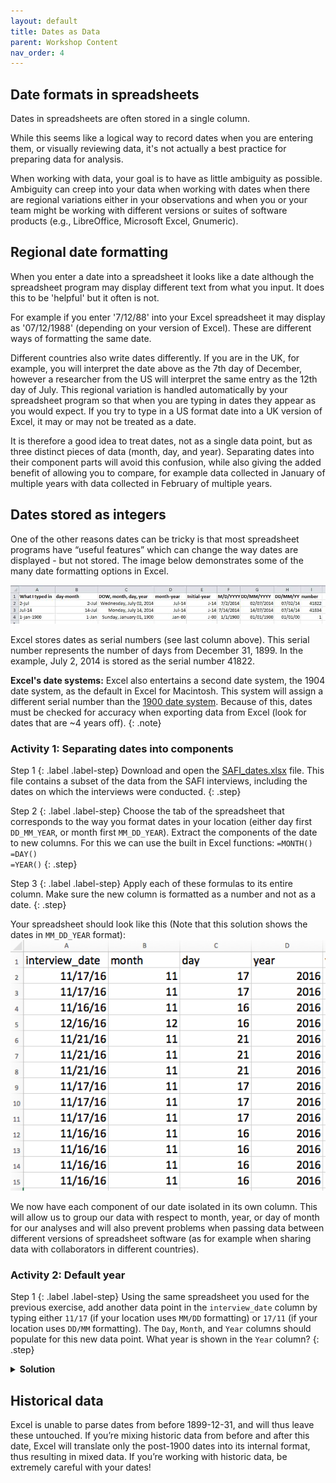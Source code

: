```yaml
---
layout: default
title: Dates as Data
parent: Workshop Content
nav_order: 4
---
```


## Date formats in spreadsheets

Dates in spreadsheets are often stored in a single column. 

While this seems like a logical way to record dates when you are entering them, or visually reviewing data, it's not actually a best practice for preparing data for analysis.

When working with data, your goal is to have as little ambiguity as possible. Ambiguity can creep into your data when working with dates when there are regional variations either in your observations and when you or your team might be working with different versions or suites of software products (e.g., LibreOffice, Microsoft Excel, Gnumeric).

## Regional date formatting

When you enter a date into a spreadsheet it looks like a date although the spreadsheet program may
display different text from what you input. It does this to be 'helpful' but it often is not. 

For example if you enter '7/12/88' into your
Excel spreadsheet it may display as '07/12/1988' (depending on your version of Excel). These
are different ways of formatting the same date.

Different countries also write dates differently. If you are in the UK, for example, you will interpret
the date above as the 7th day of December, however a researcher from the US will interpret the same entry as the 12th day of July. This regional variation is handled automatically by your
spreadsheet program so that when you are typing in dates they appear as you would expect. If you
try to type in a US format date into a UK version of Excel, it may or may not be treated as a
date.

It is therefore a good idea to treat dates, not as a single data point, but as
three distinct pieces of data (month, day, and year). Separating dates into their component parts
will avoid this confusion, while also giving the added benefit of allowing you to compare, for
example data collected in January of multiple years with data collected in February of multiple years.

## Dates stored as integers

One of the other reasons dates can be tricky is that most spreadsheet programs have “useful features” which can change the way dates are displayed - but not stored. The image below demonstrates some of the many date formatting options in Excel. 

![Many formats, many ambiguities](../fig/excel_dates_1.jpg)

Excel stores dates as serial numbers (see last column above). This serial number represents the number of days from December 31, 1899. In the example, July 2, 2014 is stored as the serial number 41822.

**Excel's date systems:** Excel also entertains a second date system, the 1904 date system, as the default in Excel for Macintosh. This system will assign a different serial number than the [1900 date system](https://support.microsoft.com/en-us/help/214330/differences-between-the-1900-and-the-1904-date-system-in-excel). Because of this, dates must be checked for accuracy when exporting data from Excel (look for dates that are ~4 years off).
{: .note}

### Activity 1: Separating dates into components

Step 1
{: .label .label-step}
Download and open the [SAFI_dates.xlsx](https://ndownloader.figshare.com/files/11502827) file. This file contains a subset of the data from the SAFI interviews, including the dates on which the interviews were conducted.
{: .step}

Step 2
{: .label .label-step}
Choose the tab of the spreadsheet that corresponds to the way you format dates in your location (either day first `DD_MM_YEAR`, or month first `MM_DD_YEAR`). Extract the components of the date to new columns. For this we can use the built in Excel functions:
`=MONTH()`    
`=DAY()`  
`=YEAR()`
{: .step}

Step 3
{: .label .label-step}
Apply each of these formulas to its entire column. Make sure the new column is formatted as a number and not as a date.
{: .step}

Your spreadsheet should look like this (Note that this solution shows the dates in `MM_DD_YEAR` format):
![dates exercise 1](../fig/solution_exercise_1_dates.png)

We now have each component of our date isolated in its own column. This will allow us to group our data with respect to month, year, or day of month for our analyses and will also prevent problems when passing data between different versions of spreadsheet software (as for example when sharing data with collaborators in different countries).


### Activity 2: Default year

Step 1
{: .label .label-step}
Using the same spreadsheet you used for the previous exercise, add another data point in the `interview_date` column by typing either `11/17` (if your location uses `MM/DD` formatting) or `17/11` (if your location uses `DD/MM` formatting). The `Day`, `Month`, and `Year` columns should populate for this new data point. What year is shown in the `Year` column?
{: .step}

<details>
  <summary><b>Solution</b></summary>
<br>
If no year is specified, the spreadsheet program will assume you mean the current year and will insert that value. This may be incorrect if you are working with historical data so be very cautious when working with data that does not have a year specified within its date variable.
</details>

## Historical data
Excel is unable to parse dates from before 1899-12-31, and will thus leave these untouched.  If you’re mixing historic data
from before and after this date, Excel will translate only the post-1900 dates into its internal format, thus resulting in mixed data. If you’re working with historic data, be extremely careful with your dates!
